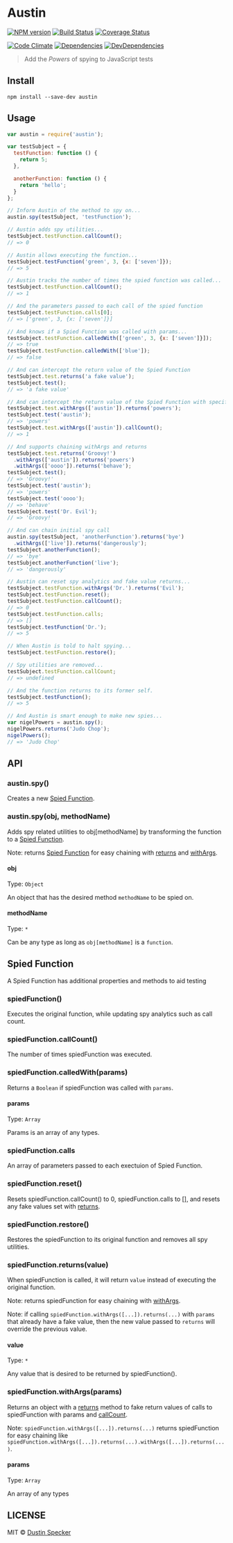 # Austin
[![NPM version](https://badge.fury.io/js/austin.svg)](https://badge.fury.io/js/austin) [![Build Status](https://travis-ci.org/dustinspecker/austin.svg)](https://travis-ci.org/dustinspecker/austin) [![Coverage Status](https://img.shields.io/coveralls/dustinspecker/austin.svg)](https://coveralls.io/r/dustinspecker/austin?branch=master)

[![Code Climate](https://codeclimate.com/github/dustinspecker/austin/badges/gpa.svg)](https://codeclimate.com/github/dustinspecker/austin) [![Dependencies](https://david-dm.org/dustinspecker/austin.svg)](https://david-dm.org/dustinspecker/austin/#info=dependencies&view=table) [![DevDependencies](https://david-dm.org/dustinspecker/austin/dev-status.svg)](https://david-dm.org/dustinspecker/austin/#info=devDependencies&view=table)

> Add the *Powers* of spying to JavaScript tests

## Install
```
npm install --save-dev austin
```

## Usage
```javascript
var austin = require('austin');

var testSubject = {
  testFunction: function () {
    return 5;
  },

  anotherFunction: function () {
    return 'hello';
  }
};

// Inform Austin of the method to spy on...
austin.spy(testSubject, 'testFunction');

// Austin adds spy utilities...
testSubject.testFunction.callCount();
// => 0

// Austin allows executing the function...
testSubject.testFunction('green', 3, {x: ['seven']});
// => 5

// Austin tracks the number of times the spied function was called...
testSubject.testFunction.callCount();
// => 1

// And the parameters passed to each call of the spied function
testSubject.testFunction.calls[0];
// => ['green', 3, {x: ['seven']}]

// And knows if a Spied Function was called with params...
testSubject.testFunction.calledWith(['green', 3, {x: ['seven']}]);
// => true
testSubject.testFunction.calledWith(['blue']);
// => false

// And can intercept the return value of the Spied Function
testSubject.test.returns('a fake value');
testSubject.test();
// => 'a fake value'

// And can intercept the return value of the Spied Function with specific parameters
testSubject.test.withArgs(['austin']).returns('powers');
testSubject.test('austin');
// => 'powers'
testSubject.test.withArgs(['austin']).callCount();
// => 1

// And supports chaining withArgs and returns
testSubject.test.returns('Groovy!')
  .withArgs(['austin']).returns('powers')
  .withArgs(['oooo']).returns('behave');
testSubject.test();
// => 'Groovy!'
testSubject.test('austin');
// => 'powers'
testSubject.test('oooo');
// => 'behave'
testSubject.test('Dr. Evil');
// => 'Groovy!'

// And can chain initial spy call
austin.spy(testSubject, 'anotherFunction').returns('bye')
  .withArgs(['live']).returns('dangerously');
testSubject.anotherFunction();
// => 'bye'
testSubject.anotherFunction('live');
// => 'dangerously'

// Austin can reset spy analytics and fake value returns...
testSubject.testFunction.withArgs('Dr.').returns('Evil');
testSubject.testFunction.reset();
testSubject.testFunction.callCount();
// => 0
testSubject.testFunction.calls;
// => []
testSubject.testFunction('Dr.');
// => 5

// When Austin is told to halt spying...
testSubject.testFunction.restore();

// Spy utilities are removed...
testSubject.testFunction.callCount;
// => undefined

// And the function returns to its former self.
testSubject.testFunction();
// => 5

// And Austin is smart enough to make new spies...
var nigelPowers = austin.spy();
nigelPowers.returns('Judo Chop');
nigelPowers();
// => 'Judo Chop'
```

## API
### austin.spy()

Creates a new [Spied Function](#spied-function).

### austin.spy(obj, methodName)

Adds spy related utilities to obj[methodName] by transforming the function to a [Spied Function](#spied-function).

Note: returns [Spied Function](#spied-function) for easy chaining with [returns](#spiedfunctionreturnsvalue) and [withArgs](#spiedfunctionwithargsparams).

#### obj

Type: `Object`

An object that has the desired method `methodName` to be spied on.

#### methodName

Type: `*`

Can be any type as long as `obj[methodName]` is a `function`.

## Spied Function

A Spied Function has additional properties and methods to aid testing

### spiedFunction()

Executes the original function, while updating spy analytics such as call count.

### spiedFunction.callCount()

The number of times spiedFunction was executed.

### spiedFunction.calledWith(params)

Returns a `Boolean` if spiedFunction was called with `params`.

#### params

Type: `Array`

Params is an array of any types.

### spiedFunction.calls

An array of parameters passed to each exectuion of Spied Function.

### spiedFunction.reset()

Resets spiedFunction.callCount() to 0, spiedFunction.calls to [], and resets any fake values set with [returns](#spiedfunctionreturnsvalue).

### spiedFunction.restore()

Restores the spiedFunction to its original function and removes all spy utilities.

### spiedFunction.returns(value)

When spiedFunction is called, it will return `value` instead of executing the original function.

Note: returns spiedFunction for easy chaining with [withArgs](#spiedfunctionwithargsparams).

Note: if calling `spiedFunction.withArgs([...]).returns(...)` with `params` that already have a fake value, then the
new value passed to `returns` will override the previous value.

#### value

Type: `*`

Any value that is desired to be returned by spiedFunction().

### spiedFunction.withArgs(params)

Returns an object with a [returns](#spiedfunctionreturnsvalue) method to fake return values of calls to spiedFunction with params and [callCount](#spiedfunctioncallcount).

Note: `spiedFunction.withArgs([...]).returns(...)` returns spiedFunction for easy chaining like `spiedFunction.withArgs([...]).returns(...).withArgs([...]).returns(...)`.

#### params

Type: `Array`

An array of any types

## LICENSE
MIT © [Dustin Specker](https://github.com/dustinspecker)
